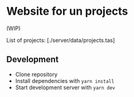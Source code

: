 # Website for un projects

(WIP)

List of projects: [./server/data/projects.tas]

## Development

- Clone repository
- Install dependencies with `yarn install`
- Start development server with `yarn dev`
